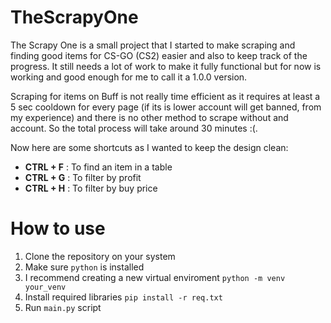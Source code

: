 # TheScrapyOne
The Scrapy One is a small project that I started to make scraping and finding good items for CS-GO (CS2) easier and also to keep track of the progress. It still needs a lot of work to make it fully functional but for now is working and good enough for me to call it a 1.0.0 version. 

Scraping for items on Buff is not really time efficient as it requires at least a 5 sec cooldown for every page (if its is lower account will get banned, from my experience) and there is no other method to scrape without and account. So the total process will take around 30 minutes :(. 

Now here are some shortcuts as I wanted to keep the design clean: 

- **CTRL + F** : To find an item in a table 
- **CTRL + G** : To filter by profit
- **CTRL + H** : To filter by buy price

# How to use
1. Clone the repository on your system
2. Make sure `python` is installed
3. I recommend creating a new virtual enviroment `python -m venv your_venv`
4. Install required libraries `pip install -r req.txt`
5. Run `main.py` script 
